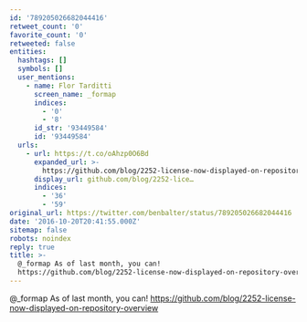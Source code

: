 ```yaml
---
id: '789205026682044416'
retweet_count: '0'
favorite_count: '0'
retweeted: false
entities:
  hashtags: []
  symbols: []
  user_mentions:
    - name: Flor Tarditti
      screen_name: _formap
      indices:
        - '0'
        - '8'
      id_str: '93449584'
      id: '93449584'
  urls:
    - url: https://t.co/oAhzp0O6Bd
      expanded_url: >-
        https://github.com/blog/2252-license-now-displayed-on-repository-overview
      display_url: github.com/blog/2252-lice…
      indices:
        - '36'
        - '59'
original_url: https://twitter.com/benbalter/status/789205026682044416
date: '2016-10-20T20:41:55.000Z'
sitemap: false
robots: noindex
reply: true
title: >-
  @_formap As of last month, you can!
  https://github.com/blog/2252-license-now-displayed-on-repository-overview
---
```


@_formap As of last month, you can! https://github.com/blog/2252-license-now-displayed-on-repository-overview